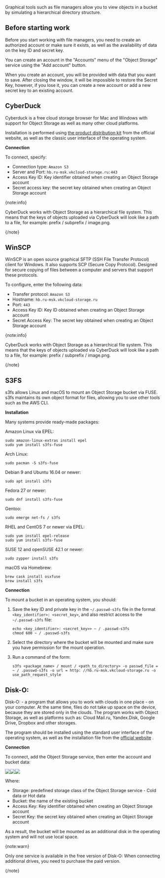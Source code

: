 Graphical tools such as file managers allow you to view objects in a bucket by simulating a hierarchical directory structure.

## Before starting work

Before you start working with file managers, you need to create an authorized account or make sure it exists, as well as the availability of data on the key ID and secret key.

You can create an account in the "Accounts" menu of the "Object Storage" service using the "Add account" button.

When you create an account, you will be provided with data that you want to save. After closing the window, it will be impossible to restore the Secret Key, however, if you lose it, you can create a new account or add a new secret key to an existing account.

## CyberDuck

Cyberduck is a free cloud storage browser for Mac and Windows with support for Object Storage as well as many other cloud platforms.

Installation is performed using [the product distribution kit](https://cyberduck.io/download) from the official website, as well as the classic user interface of the operating system.

**Connection**

To connect, specify:

- Connection type: `Amazon S3`
- Server and Port: `hb.ru-msk.vkcloud-storage.ru:443`
- Access Key ID: Key identifier obtained when creating an Object Storage account
- Secret access key: the secret key obtained when creating an Object Storage account

{note:info}

CyberDuck works with Object Storage as a hierarchical file system. This means that the keys of objects uploaded via CyberDuck will look like a path to a file, for example: prefix / subprefix / image.png.

{/note}

## WinSCP

WinSCP is an open source graphical SFTP (SSH File Transfer Protocol) client for Windows. It also supports SCP (Secure Copy Protocol). Designed for secure copying of files between a computer and servers that support these protocols.

To configure, enter the following data:

- Transfer protocol: `Amazon S3`
- Hostname: `hb.ru-msk.vkcloud-storage.ru`
- Port: `443`
- Access Key ID: Key ID obtained when creating an Object Storage account
- Secret Access Key: The secret key obtained when creating an Object Storage account

{note:info}

CyberDuck works with Object Storage as a hierarchical file system. This means that the keys of objects uploaded via CyberDuck will look like a path to a file, for example: prefix / subprefix / image.png.

{/note}

## S3FS

s3fs allows Linux and macOS to mount an Object Storage bucket via FUSE. s3fs maintains its own object format for files, allowing you to use other tools such as the AWS CLI.

**Installation**

Many systems provide ready-made packages:

Amazon Linux via EPEL:

```console
sudo amazon-linux-extras install epel
sudo yum install s3fs-fuse
```

Arch Linux:

```console
sudo pacman -S s3fs-fuse
```

Debian 9 and Ubuntu 16.04 or newer:

```console
sudo apt install s3fs
```

Fedora 27 or newer:

```console
sudo dnf install s3fs-fuse
```

Gentoo:

```console
sudo emerge net-fs / s3fs
```

RHEL and CentOS 7 or newer via EPEL:

```console
sudo yum install epel-release
sudo yum install s3fs-fuse
```

SUSE 12 and openSUSE 42.1 or newer:

```console
sudo zypper install s3fs
```

macOS via Homebrew:

```console
brew cask install osxfuse
brew install s3fs
```

**Connection**

To mount a bucket in an operating system, you should:

1.  Save the key ID and private key in the `~/.passwd-s3fs` file in the format `<key_identifier>: <secret_key>`, and also restrict access to the `~/.passwd-s3fs` file:

    ```console
    echo <key_identifier>: <secret_key>> ~ / .passwd-s3fs
    chmod 600 ~ / .passwd-s3fs
    ```

2.  Select the directory where the bucket will be mounted and make sure you have permission for the mount operation.
3.  Run a command of the form:

    ```console
    s3fs <package_name> / mount / <path_to_directory> -o passwd_file = ~ / .passwd-s3fs -o url = http: //hb.ru-msk.vkcloud-storage.ru -o use_path_request_style
    ```

## Disk-O:

Disk-O: - a program that allows you to work with clouds in one place - on your computer. At the same time, files do not take up space on the device, because they are stored only in the clouds. The program works with Object Storage, as well as platforms such as: Cloud Mail.ru, Yandex.Disk, Google Drive, Dropbox and other storages.

The program should be installed using the standard user interface of the operating system, as well as the installation file from the [official website](https://disk-o.cloud/ru) .

**Connection**

To connect, add the Object Storage service, then enter the account and bucket data:

![](./assets/1598241269853-1598241269853.png)![](./assets/1598241303899-1598241303899.png)![](./assets/1598241345195-1598241345195.png)

Where:

- Storage: predefined storage class of the Object Storage service - Cold data or Hot data
- Bucket: the name of the existing bucket
- Access Key: Key identifier obtained when creating an Object Storage account
- Secret Key: the secret key obtained when creating an Object Storage account

As a result, the bucket will be mounted as an additional disk in the operating system and will not use local space.

{note:warn}

Only one service is available in the free version of Disk-O: When connecting additional drives, you need to purchase the paid version.

{/note}
